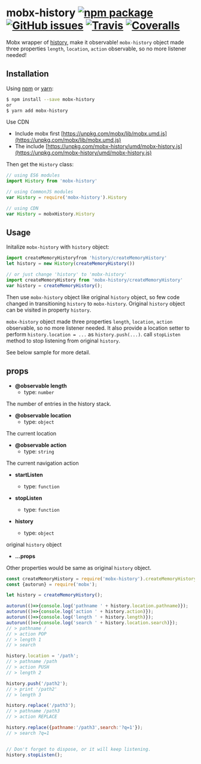 # mobx-history [![npm package][npm-badge]][npm] [![GitHub issues](https://img.shields.io/github/issues/zjuasmn/mobx-history.svg)]() [![Travis](https://img.shields.io/travis/zjuasmn/mobx-history.svg)]() [![Coveralls](https://img.shields.io/coveralls/zjuasmn/mobx-history.svg)]()

[npm-badge]: https://img.shields.io/npm/v/mobx-history.svg?style=flat-square
[npm]: https://www.npmjs.org/package/mobx-history

Mobx wrapper of [history](https://github.com/ReactTraining/history), make it observable! `mobx-history` object made three properties `length`, `location`, `action` observable, so no more listener needed!

## Installation

Using [npm](https://www.npmjs.com/) or [yarn](https://yarnpkg.com/):
```bash
$ npm install --save mobx-history
or
$ yarn add mobx-history
```

Use CDN

- Include mobx first [https://unpkg.com/mobx/lib/mobx.umd.js](https://unpkg.com/mobx/lib/mobx.umd.js)
- The include [https://unpkg.com/mobx-history/umd/mobx-history.js](https://unpkg.com/mobx-history/umd/mobx-history.js)

Then get the `History` class:

```js
// using ES6 modules
import History from 'mobx-history'

// using CommonJS modules
var History = require('mobx-history').History

// using CDN
var History = mobxHistory.History
```

## Usage

Initalize `mobx-history` with `history` object:

```js
import createMemoryHistoryfrom 'history/createMemoryHistory'
let history = new History(createMemoryHistory())

// or just change 'history' to 'mobx-history'
import createMemoryHistory from 'mobx-history/createMemoryHistory'
var history = createMemoryHistory();
```

Then use `mobx-history` object like original `history` object, so few code changed in transitioning `history` to `mobx-history`. Original `history` object can be visited in property `history`.

`mobx-history` object made three properties `length`, `location`, `action` observable, so no more listener needed. It also provide a location setter to perform `history.location = ...` as `history.push(...)`. call `stopListen` method to stop listening from original `history`.

See below sample for more detail.
## props

- **@observable length**
  -  type: `number`

The number of entries in the history stack.

- **@observable location**
  -  type: `object`
  
The current location

- **@observable action**
  -  type: `string`

The current navigation action

- **startListen**
  - type: `function`

- **stopListen**
  - type: `function`

- **history**
  - type: `object`

original `history` object

- **...props**

Other properties would be same as original `history` object.




```js
const createMemoryHistory = require('mobx-history').createMemoryHistory;
const {autorun} = require('mobx');

let history = createMemoryHistory();

autorun(()=>{console.log('pathname ' + history.location.pathname)});
autorun(()=>{console.log('action ' + history.action)});
autorun(()=>{console.log('length ' + history.length)});
autorun(()=>{console.log('search ' + history.location.search)});
// > pathname /
// > action POP
// > length 1
// > search

history.location = '/path';
// > pathname /path
// > action PUSH
// > length 2

history.push('/path2');
// > print '/path2'
// > length 3

history.replace('/path3');
// > pathname /path3
// > action REPLACE

history.replace({pathname:'/path3',search:'?q=1'});
// > search ?q=1


// Don't forget to dispose, or it will keep listening.
history.stopListen();
```
